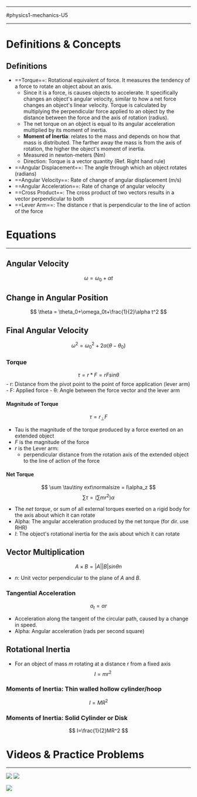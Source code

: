 ___________________________
#physics1-mechanics-U5 
___________________________________
# Definitions & Concepts
## Definitions
- ==Torque==: Rotational equivalent of force. It measures the tendency of a force to rotate an object about an axis.
	- Since it is a force, is causes objects to accelerate. It specifically changes an object's angular velocity, similar to how a net force changes an object's linear velocity. Torque is calculated by multiplying the perpendicular force applied to an object by the distance between the force and the axis of rotation (radius). 
	- The net torque on an object is equal to its angular acceleration multiplied by its moment of inertia. 
	- **Moment of Inertia**: relates to the mass and depends on how that mass is distributed. The farther away the mass is from the axis of rotation, the higher the object's moment of inertia. 
	- Measured in newton-meters (Nm)
	- Direction: Torque is a vector quantity (Ref. Right hand rule)
- ==Angular Displacement==: The angle through which an object rotates (radians)
- ==Angular Velocity==: Rate of change of angular displacement (m/s)
- ==Angular Acceleration==: Rate of change of angular velocity 
- ==Cross Product==: The cross product of two vectors results in a vector perpendicular to both
- ==Lever Arm==:  The distance r that is perpendicular to the line of action of the force
# Equations
_____________________

## Angular Velocity
$$
	\omega = \omega_0+\alpha t
$$
## Change in Angular Position
$$
	\theta = \theta_0+\omega_0t+\frac{1}{2}\alpha t^2
$$
## Final Angular Velocity 
$$
	\omega^2 = \omega^2_0 + 2\alpha(\theta-\theta_0)
$$
### Torque
$$
	\tau = r * F = rFsin\theta
$$
	- r: Distance from the pivot point to the point of force application (lever arm)
	- F: Applied force
	- θ: Angle between the force vector and the lever arm
#### Magnitude of Torque
$$
	\tau = r_\perp F
$$
- Tau is the magnitude of the torque produced by a force exerted on an extended object
- *F* is the magnitude of the force 
- *r* is the Lever arm:
	- perpendicular distance from the rotation axis of the extended object to the line of action of the force
#### Net Torque
$$
	\sum \tau\tiny ext\normalsize = I\alpha_z 
$$
$$
	\sum \tau = (\sum mr^2)\alpha
$$
- The *net torque*, or sum of all external torques exerted on a rigid body for the axis about which it can rotate
- Alpha: The angular acceleration produced by the net torque (for dir. use RHR)
- *I*: The object's rotational inertia for the axis about which it can rotate
## Vector Multiplication
$$
	A \times B = |A||B|sin\theta n
$$
- *n*: Unit vector perpendicular to the plane of *A* and *B*.
### Tangential Acceleration
$$
	a_t = \alpha r
$$
- Acceleration along the tangent of the circular path, caused by a change in speed.
- Alpha: Angular acceleration (rads per second square)
## Rotational Inertia
- For an object of mass *m* rotating at a distance r from a fixed axis
$$
	I=mr^2
$$
### Moments of Inertia: Thin walled hollow cylinder/hoop
$$
	I = MR^2
$$
### Moments of Inertia: Solid Cylinder or Disk
$$
	I=\frac{1}{2}MR^2
$$
# Videos & Practice Problems

_______________________________

![](https://youtu.be/Ic_wFYu8xVs?si=pmS9GPO_achKJ12v)
![](https://youtu.be/b-HZ1SZPaQw?si=dfBJ9aujq-yEDBuv)


![](dotproduct.png)
